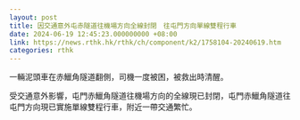 ```yaml
---
layout: post
title: 因交通意外屯赤隧道往機場方向全線封閉　往屯門方向單線雙程行車
date: 2024-06-19 12:45:23.000000000 +08:00
link: https://news.rthk.hk/rthk/ch/component/k2/1758104-20240619.htm
categories: rthk
---
```


一輛泥頭車在赤鱲角隧道翻側，司機一度被困，被救出時清醒。

受交通意外影響，屯門赤鱲角隧道往機場方向的全線現已封閉，屯門赤鱲角隧道往屯門方向現已實施單線雙程行車，附近一帶交通繁忙。
